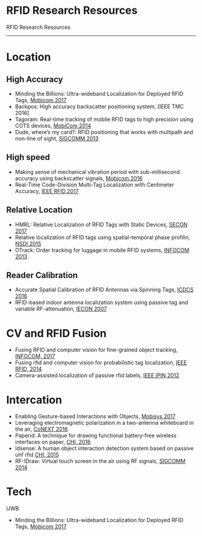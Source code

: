 # RFID Research Resources 
RFID Research Resources 

---

# Location

## High Accuracy
- Minding the Billions: Ultra-wideband Localization for Deployed RFID Tags, [Mobicom 2017](www.mit.edu/~fadel/papers/RFind-paper.pdf)
- Backpos: High accuracy backscatter positioning system, [IEEE TMC 2016]
- Tagoram: Real-time tracking of mobile RFID tags to high precision using COTS devices, [MobiCom 2014]()
- Dude, where’s my card?: RFID positioning that works with multipath and non-line of sight, [SIGCOMM 2013]()

## High speed
- Making sense of mechanical vibration period with sub-millisecond accuracy using backscatter signals, [Mobicom 2016]()
- Real-Time Code-Division Multi-Tag Localization with Centimeter Accuracy, [IEEE RFID,2017]()

## Relative Location
- HMRL: Relative Localization of RFID Tags with Static Devices, [SECON 2017](http://ieeexplore.ieee.org/document/7964944/)
- Relative localization of RFID tags using spatial-temporal phase profilin, [NSDI 2015]()
- OTrack: Order tracking for luggage in mobile RFID systems, [INFOCOM 2013]()

## Reader Calibration
- Accurate Spatial Calibration of RFID Antennas via Spinning Tags, [ICDCS 2016]()
- RFID-based indoor antenna localization system using passive tag and variable RF-attenuation, [IECON 2007]()

# CV and RFID Fusion
- Fusing RFID and computer vision for fine-grained object tracking, [INFOCOM, 2017]()
- Fusing rfid and computer vision for probabilistic tag localization, [IEEE RFID, 2014]()
- Camera-assisted localization of passive rfid labels, [IEEE IPIN,2012]()

# Intercation
- Enabling Gesture-based Interactions with Objects, [Mobisys 2017]()
- Leveraging electromagnetic polarization in a two-antenna whiteboard in the air, [CoNEXT 2016]()
- Paperid: A technique for drawing functional battery-free wireless interfaces on paper, [CHI, 2016]()
- Idsense: A human object interaction detection system based on passive uhf rfid [CHI, 2015]()
- RF-IDraw: Virtual touch screen in the air using RF signals, [SIGCOMM 2014]()

# Tech
UWB
- Minding the Billions: Ultra-wideband Localization for Deployed RFID Tags, [Mobicom 2017](www.mit.edu/~fadel/papers/RFind-paper.pdf)
